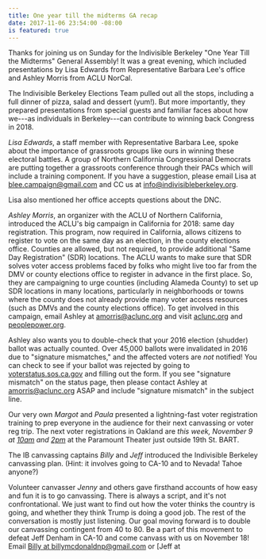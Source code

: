 ```yaml
---
title: One year till the midterms GA recap
date: 2017-11-06 23:54:00 -08:00
is featured: true
---
```


Thanks for joining us on Sunday for the Indivisible Berkeley "One Year Till the Midterms" General Assembly! It was a great evening, which included presentations by Lisa Edwards from Representative Barbara Lee's office and Ashley Morris from ACLU NorCal.

The Indivisible Berkeley Elections Team pulled out all the stops, including a full dinner of pizza, salad and dessert (yum!). But more importantly, they prepared presentations from special guests and familiar faces about how we---as individuals in Berkeley---can contribute to winning back Congress in 2018.

*Lisa Edwards*, a staff member with Representative Barbara Lee, spoke about the importance of grassroots groups like ours in winning these electoral battles. A group of Northern California Congressional Democrats are putting together a grassroots conference through their PACs which will include a training component. If you have a suggestion, please email Lisa at [blee.campaign@gmail.com](mailto:blee.campaign@gmail.com) and CC us at [info@indivisibleberkeley.org](mailto:info@indivisibleberkeley.org).

Lisa also mentioned her office accepts questions about the DNC.

*Ashley Morris*, an organizer with the ACLU of Northern California, introduced the ACLU's big campaign in California for 2018: same day registration. This program, now required in California, allows citizens to register to vote on the same day as an election, in the county elections office. Counties are allowed, but not required, to provide additional "Same Day Registration" (SDR) locations. The ACLU wants to make sure that SDR solves voter access problems faced by folks who might live too far from the DMV or county elections office to register in advance in the first place. So, they are campaigning to urge counties (including Alameda County) to set up SDR locations in many locations, particularly in neighborhoods or towns where the county does not already provide many voter access resources (such as DMVs and the county elections office). To get involved in this campaign, email Ashley at [amorris@aclunc.org](mailto:amorris@aclunc.org) and visit [aclunc.org](https://aclunc.org) and [peoplepower.org](https://peoplepower.org).

Ashley also wants you to double-check that your 2016 election (shudder) ballot was actually counted. Over 45,000 ballots were invalidated in 2016 due to "signature mismatches," and the affected voters are *not* notified! You can check to see if your ballot was rejected by going to [voterstatus.sos.ca.gov](https://voterstatus.sos.ca.gov) and filling out the form. If you see "signature mismatch" on the status page, then please contact Ashley at [amorris@aclunc.org](mailto:amorris@aclunc.org) ASAP and include "signature mismatch" in the subject line.

Our very own *Margot* and *Paula* presented a lightning-fast voter registration training to prep everyone in the audience for their next canvassing or voter reg trip. The next voter registrations in Oakland are *this week, November 9 at [10am](https://www.eventbrite.com/e/register-new-citizens-to-vote-morning-registration-39374453049) and [2pm](https://www.eventbrite.com/e/register-new-citizens-to-vote-afternoon-registration-39374498184)* at the Paramount Theater just outside 19th St. BART.

The IB canvassing captains *Billy* and *Jeff* introduced the Indivisible Berkeley canvassing plan. (Hint: it involves going to CA-10 and to Nevada! Tahoe anyone?)

Volunteer canvasser *Jenny* and others gave firsthand accounts of how easy and fun it is to go canvassing. There is always a script, and it's not confrontational. We just want to find out how the voter thinks the country is going, and whether they think Trump is doing a good job. The rest of the conversation is mostly just listening. Our goal moving forward is to double our canvassing contingent from 40 to 80. Be a part of this movement to defeat Jeff Denham in CA-10 and come canvass with us on November 18! Email [Billy at billymcdonaldnp@gmail.com](mailto:billymcdonaldnp@gmail.com) or [Jeff at 